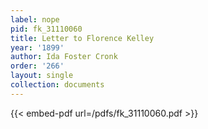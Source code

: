 ```yaml
---
label: nope
pid: fk_31110060
title: Letter to Florence Kelley
year: '1899'
author: Ida Foster Cronk
order: '266'
layout: single
collection: documents
---
```



{{< embed-pdf url=/pdfs/fk_31110060.pdf >}}